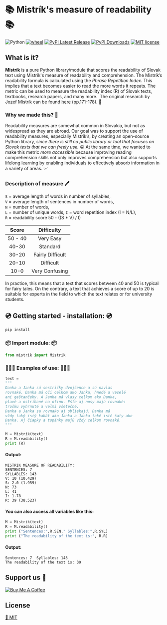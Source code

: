 # 📚 Mistrík's measure of readability 📚
 ![Python](https://img.shields.io/badge/python-3.x-blue.svg)  [![wheel](https://img.shields.io/badge/wheel-yes-ff00c9.svg)](https://test.pypi.org/project/mistrik/)  [![PyPI Latest Release](https://img.shields.io/pypi/v/pandas.svg)](https://test.pypi.org/project/mistrik/) [![PyPI Downloads](https://img.shields.io/pypi/dm/pandas.svg?label=PyPI%20downloads)](https://test.pypi.org/project/mistrik/) 
 [![MIT license](https://img.shields.io/badge/License-MIT-green.svg)](https://lbesson.mit-license.org/) 

## What is it?
**Mistrík** is a pure Python library/module that scores the readability of Slovak text using Mistrík's measure of readability and comprehension. The Mistrík’s readability formula is calculated using the _Phrase Repetition Index_. This implies that a text becomes easier to read the more words it repeats. The metric can be used to measure the readability index (R) of Slovak texts, textbooks, research papers, and many more. 
The original research by Jozef Mistrík can be found [here](https://www.juls.savba.sk/ediela/sr/1968/3/sr1968-3-lq.pdf#page=46) (pp.171-178). 📑

### Why we made this? 🤔
Readability measures are somewhat common in Slovakia, but not as widespread as they are abroad. Our goal was to support the use of readability measures, especially Mistrík’s, by creating an open-source Python library, _since there is still no public library or tool that focuses on Slovak texts that we can freely use._ 🙃 
At the same time, we wanted to make this metric _more accessible_ because improving reading comprehension skills not only improves comprehension but also supports lifelong learning by enabling individuals to effectively absorb information in a variety of areas. 📈

### Description of measure 🖊️ 
`S` = average length of words in number of syllables,\
`V` = average length of sentences in number of words,\
`N` = number of words,\
`L` = number of unique words,
`I` = word repetition index (I = N/L),\
`R` = readability score 50 - ((S * V) / I)

| Score |    Difficulty     |
|:---:|:---:|
|50 - 40| Very Easy         |
| 40-30 | Standard          |
| 30-20 | Fairly Difficult  |
| 20-10 | Difficult         |
| 10-0 |  Very Confusing    |

In practice, this means that a text that scores between 40 and 50 is typical for fairy tales. On the contrary, a text that achieves a score of up to 20 is suitable for experts in the field to which the text relates or for university students.

## 💿 Getting started - installation: 💿
```python
pip install
```

### 📦 Import module: 📦
```python
from mistrik import Mistrik
```

### 👩🏻‍💻 Examples of use: 🧑🏻‍💻 
```python
text = 
"""
Danka a Janka sú sestričky dvojčence a sú navlas
rovnaké. Danka má oči celkom ako Janka, hnedé a veselé
ani gaštančeky. A Janka má vlasy celkom ako Danka,
plavé a ostrihané na ofinu. Ešte aj nosy majú rovnaké:
trošku vyhrnuté a veľmi všetečné.
Danka a Janka sa rovnako aj obliekajú. Danka má
vždy taký istý kabát ako Janka a Janka také isté šaty ako
Danka. Aj čiapky a topánky majú vždy celkom rovnaké.
"""

M = Mistrik(text)
R = M.readability()
print (R)
```
#### Output: 
```{r df-drop-ok, class.source="bg-success"}
MISTRIK MEASURE OF READABILITY:
SENTENCES: 7
SYLLABLES: 143
V: 10 (10.429)
S: 2.0 (1.959)
N: 73
L: 41
I: 1.78
R: 39 (38.523)
```
#### You can also access all variables like this:
```python
M = Mistrik(text)
R = M.readability()
print ("Sentences:",R.SEN," Syllables:",R.SYL)
print ("The readability of the text is:", R.R)
```
#### Output: 
```{r df-drop-ok, class.source="bg-success"}
Sentences: 7  Syllables: 143
The readability of the text is: 39
```

## Support us 🌟

<a href="https://buymeacoffee.com/ducducdevs" target="_blank](https://buymeacoffee.com/ducducdevs
)"><img src="https://bmc-cdn.nyc3.digitaloceanspaces.com/BMC-button-images/custom_images/orange_img.png" alt="Buy Me A Coffee" style="height: auto !important;width: auto !important;" ></a>

## License

[📜 MIT](LICENSE)

